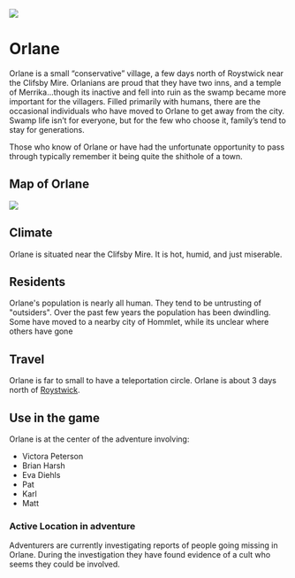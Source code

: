![](../images/orlane.png)

# Orlane
Orlane is a small “conservative” village, a few days north of Roystwick near the Clifsby Mire.  Orlanians are proud that they have two inns, and a temple of Merrika...though its inactive and fell into ruin as the swamp became more important for the villagers.  Filled primarily with humans, there are the occasional individuals who have moved to Orlane to get away from the city.  Swamp life isn’t for everyone, but for the few who choose it, family’s tend to stay for generations.

Those who know of Orlane or have had the unfortunate opportunity to pass through typically remember it being quite the shithole of a town.

## Map of Orlane
![](http://squaremans.com/MapAfter.gif)

## Climate
Orlane is situated near the Clifsby Mire.  It is hot, humid, and just miserable.

## Residents
Orlane's population is nearly all human.  They tend to be untrusting of "outsiders".  Over the past few years the population has been dwindling.  Some have moved to a nearby city of Hommlet, while its unclear where others have gone

## Travel
Orlane is far to small to have a teleportation circle.  Orlane is about 3 days north of [Roystwick](roystwick.md).

## Use in the game
Orlane is at the center of the adventure involving:
* Victora Peterson
* Brian Harsh
* Eva Diehls
* Pat
* Karl
* Matt

### Active Location in adventure
Adventurers are currently investigating reports of people going missing in Orlane.  During the investigation they have found evidence of a cult who seems they could be involved.
